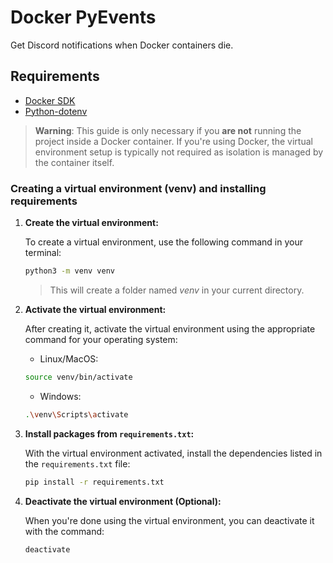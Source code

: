 # Docker PyEvents

Get Discord notifications when Docker containers die.

## Requirements

- [Docker SDK](https://docker-py.readthedocs.io/en/stable/index.html)
- [Python-dotenv](https://pypi.org/project/python-dotenv/)

> **Warning**: This guide is only necessary if you **are not** running the project inside a Docker container. If you're using Docker, the virtual environment setup is typically not required as isolation is managed by the container itself.

### Creating a virtual environment (venv) and installing requirements

1. **Create the virtual environment:**

   To create a virtual environment, use the following command in your terminal:

   ```bash
   python3 -m venv venv
   ```

   > This will create a folder named *venv* in your current directory.

2. **Activate the virtual environment:**

    After creating it, activate the virtual environment using the appropriate command for your operating system:

    - Linux/MacOS:

    ``` bash
    source venv/bin/activate
    ```

    - Windows:

    ```bash
    .\venv\Scripts\activate
    ```

3. **Install packages from `requirements.txt`:**

    With the virtual environment activated, install the dependencies listed in the `requirements.txt` file:

    ```bash
    pip install -r requirements.txt
    ```

4. **Deactivate the virtual environment (Optional):**

    When you're done using the virtual environment, you can deactivate it with the command:

    ```bash
    deactivate
    ```
